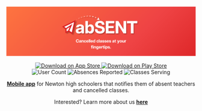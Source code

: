[![abSENT Github Banner](https://github.com/absent-cc/branding/blob/main/assets/banner.svg)](https://github.com/absent-cc/absent)

<div Download align="center">
    <a
        href="https://apps.apple.com/us/app/absent-cancelled-classes/id1614750423"
        class="badge-link"
    >
    <img
        class="badge"
        alt-text="Download on App Store"
        title="Download on App Store"
        src="https://github.com/absent-cc/website/blob/main/images/app-store-badge.svg"
    />
    </a>
    <a
        href="https://play.google.com/store/apps/details?id=cc.absent.client"
        class="badge-link"
    >
    <img
        class="badge"
        alt-text="Download on Play Store"
        title="Download on Play Store"
        src="images/play-store-badge.svg"
    />
    </a>
</div>

<div Badges align="center">
  <img alt="User Count" src="https://img.shields.io/endpoint?url=https%3A%2F%2Fapi.absent.cc%2Fv1%2Fbadges%2Fusers%2Fcount%2F">
  <img alt="Absences Reported" src="https://img.shields.io/endpoint?color=%23DA2123&url=https%3A%2F%2Fapi.absent.cc%2Fv1%2Fbadges%2Fabsences%2Fcount%2F">
  <img alt="Classes Serving" src="https://img.shields.io/endpoint?url=https%3A%2F%2Fapi.absent.cc%2Fv1%2Fbadges%2Fclasses%2Fcount%2F">
</div>

<div Text align="center">
  <p>
    <a href="https://absent.cc"><b>Mobile app</b></a> for Newton high schoolers that notifies them of absent teachers and cancelled classes.
  </p>
  <p>
    Interested? Learn more about us <a href="https://absent.cc"><b>here</b></a>
  </p>
</div>

